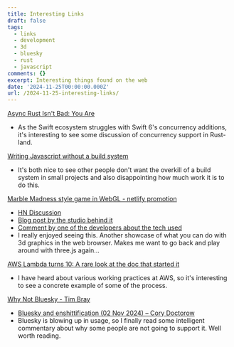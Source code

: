 ```yaml
---
title: Interesting Links
draft: false
tags:
  - links
  - development
  - 3d
  - bluesky
  - rust
  - javascript
comments: {}
excerpt: Interesting things found on the web
date: '2024-11-25T00:00:00.000Z'
url: /2024-11-25-interesting-links/
---
```

[Async Rust Isn't Bad: You Are](https://n8s.site/async-rust-isnt-bad-you-are)
  - As the Swift ecosystem struggles with Swift 6's concurrency additions, it's interesting to see some discussion of concurrency support in Rust-land.

[Writing Javascript without a build system](https://jvns.ca/blog/2023/02/16/writing-javascript-without-a-build-system/)
  - It's both nice to see other people don't want the overkill of a build system in small projects and also disappointing how much work it is to do this.

[Marble Madness style game in WebGL - netlify promotion](https://5-million-devs.netlify.com)
  - [HN Discussion](https://news.ycombinator.com/item?id=42212644)
  - [Blog post by the studio behind it](https://www.littleworkshop.fr/projects/5milliondevs/)
  - [Comment by one of the developers about the tech used](https://news.ycombinator.com/item?id=42214317)
  - I really enjoyed seeing this. Another showcase of what you can do with 3d graphics in the web browser. Makes me want to go back and play around with three.js again...

[AWS Lambda turns 10: A rare look at the doc that started it](https://www.allthingsdistributed.com/2024/11/aws-lambda-turns-10-a-rare-look-at-the-doc-that-started-it.html)

- I have heard about various working practices at AWS, so it's interesting to see a concrete example of some of the process.

[Why Not Bluesky - Tim Bray](https://www.tbray.org/ongoing/When/202x/2024/11/15/Not-Bluesky)
  - [Bluesky and enshittification (02 Nov 2024) – Cory Doctorow](https://pluralistic.net/2024/11/02/ulysses-pact/#tie-yourself-to-a-federated-mast)
  - Bluesky is blowing up in usage, so I finally read some intelligent commentary about why some people are not going to support it. Well worth reading.
